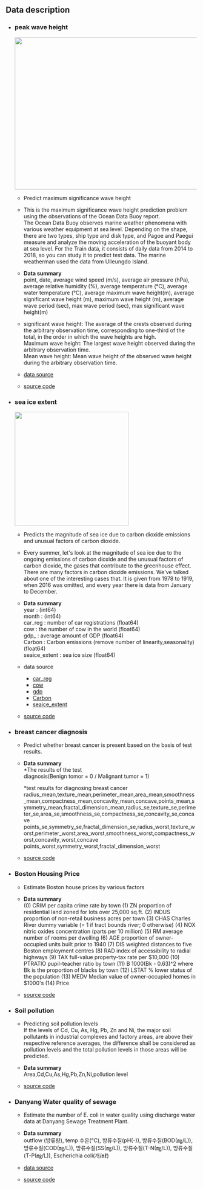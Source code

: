 ## Data description


* ### peak wave height
  <img src="https://user-images.githubusercontent.com/50096655/87014210-c5106600-c206-11ea-9140-c134a770cef2.gif" width="600" height="400">

  - Predict maximum significance wave height

  - This is the maximum significance wave height prediction problem using the observations of the Ocean Data Buoy report.<br>
    The Ocean Data Buoy observes marine weather phenomena with various weather equipment at sea level.
    Depending on the shape, there are two types, ship type and disk type, and Pagoe and Paegui measure and analyze the moving acceleration of the buoyant body at sea level.
    For the Train data, it consists of daily data from 2014 to 2018, so you can study it to predict test data.
    The marine weatherman used the data from Ulleungdo Island.
   
  - <b>Data summary</b><br>
    point, date, average wind speed (m/s), average air pressure (hPa), average relative humidity (%), average temperature (°C), average water temperature (°C), average maximum       wave height(m), average significant wave height (m), maximum wave height (m), average wave period (sec), max wave period (sec), max significant wave height(m)
    
    
  - significant wave height: The average of the crests observed during the arbitrary observation time, corresponding to one-third of the total, in the order in which the wave       heights are high.<br>
    Maximum wave height: The largest wave height observed during the arbitrary observation time.<br>
    Mean wave height: Mean wave height of the observed wave height during the arbitrary observation time.<br>
    
  - [data source](https://data.kma.go.kr/data/sea/selectBuoyRltmList.do?pgmNo=52&tabNo=1)
  
  - [source code](https://github.com/Yeonwoo-Kim/Pytorch/blob/master/script/peak_wave_height.ipynb)

* ### sea ice extent
  <img src="https://user-images.githubusercontent.com/50096655/87002337-562a1180-c1f4-11ea-98b5-545b38489298.gif" width="300" height ="300">
  
  - Predicts the magnitude of sea ice due to carbon dioxide emissions and unusual factors of carbon dioxide.
  
  - Every summer, let's look at the magnitude of sea ice due to the ongoing emissions of carbon dioxide and the unusual factors of carbon dioxide, the gases that contribute to       the greenhouse effect. There are many factors in carbon dioxide emissions. We've talked about one of the interesting cases that. It is given from 1978 to 1919, when 2016 was     omitted, and every year there is data from January to December.
  
  - <b>Data summary</b><br>
    year : (int64)<br>
    month : (int64)<br>
    car_reg : number of car registrations (float64)<br>
    cow : the number of cow in the world (float64)<br>
    gdp_ : average amount of GDP (float64)<br>
    Carbon : Carbon emissions (remove number of linearity,seasonality) (float64)<br>
    seaice_extent : sea ice size (float64)

  - data source
    - [car_reg](http://www.index.go.kr/potal/main/EachDtlPageDetail.do?idx_cd=1257)
    - [cow](http://www.fao.org/faostat/en/#data/QL)
    - [gdp](https://data.oecd.org/gdp/gross-domestic-product-gdp.htm)
    - [Carbon](https://www.kaggle.com/ucsandiego/carbon-dioxide?select=archive.csv)
    - [seaice_extent](https://www.kaggle.com/nsidcorg/daily-sea-ice-extent-data)
    
  - [source code](https://github.com/Yeonwoo-Kim/Pytorch/blob/master/script/ice_extent.ipynb)


* ### breast cancer diagnosis
  - Predict whether breast cancer is present based on the basis of test results.
  
  - <b>Data summary</b><br>
    *The results of the test<br>
    diagnosis(Benign tomor = 0 / Malignant tumor = 1)<br>

    *test results for diagnosing breast cancer<br>
   radius_mean,texture_mean,perimeter_mean,area_mean,smoothness_mean,compactness_mean,concavity_mean,concave,points_mean,symmetry_mean,fractal_dimension_mean,radius_se,texture_se,perimeter_se,area_se,smoothness_se,compactness_se,concavity_se,concave points_se,symmetry_se,fractal_dimension_se,radius_worst,texture_worst,perimeter_worst,area_worst,smoothness_worst,compactness_worst,concavity_worst,concave points_worst,symmetry_worst,fractal_dimension_worst
  
  - [source code](https://github.com/Yeonwoo-Kim/Pytorch/blob/master/script/breast_cancer.ipynb)
   

* ### Boston Housing Price
  - Estimate Boston house prices by various factors
  - <b>Data summary</b><br>
    (0) CRIM per capita crime rate by town
    (1) ZN proportion of residential land zoned for lots over 25,000 sq.ft.
    (2) INDUS proportion of non-retail business acres per town
    (3) CHAS Charles River dummy variable (= 1 if tract bounds river; 0 otherwise)
    (4) NOX nitric oxides concentration (parts per 10 million)
    (5) RM average number of rooms per dwelling
    (6) AGE proportion of owner-occupied units built prior to 1940
    (7) DIS weighted distances to five Boston employment centres
    (8) RAD index of accessibility to radial highways
    (9) TAX full-value property-tax rate per $10,000
    (10) PTRATIO pupil-teacher ratio by town
    (11) B 1000(Bk - 0.63)^2 where Bk is the proportion of blacks by town
    (12) LSTAT % lower status of the population
    (13) MEDV Median value of owner-occupied homes in $1000's
    (14) Price

  - [source code](https://github.com/Yeonwoo-Kim/Pytorch/blob/master/script/Boston_housing.ipynb)


* ### Soil pollution
  - Predicting soil pollution levels<br>
    If the levels of Cd, Cu, As, Hg, Pb, Zn and Ni, the major soil pollutants in industrial complexes and factory areas, are above their respective reference averages, the difference shall be considered as pollution levels and the total pollution levels in those areas will be predicted.
    
  - <b>Data summary</b><br>
  Area,Cd,Cu,As,Hg,Pb,Zn,Ni,pollution level
      
  - [source code](https://github.com/Yeonwoo-Kim/Pytorch/blob/master/script/oil_pollution.ipynb)

* ### Danyang Water quality of sewage
  - Estimate the number of E. coli in water quality using discharge water data at Danyang Sewage Treatment Plant.<br>
  
  - <b>Data summary</b><br>
    outflow (방류량), temp 수온(℃), 방류수질(pH(-)), 방류수질(BOD(㎎/L)), 방류수질(COD(㎎/L)), 방류수질(SS(㎎/L)), 방류수질(T-N(㎎/L)), 방류수질(T-P(㎎/L)), Escherichia coli(개/㎖)
  
  - [data source](https://www.data.go.kr/data/15053866/fileData.do)
  
  - [source code](https://github.com/Yeonwoo-Kim/Pytorch/blob/master/script/water_quality.ipynb)



